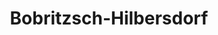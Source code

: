---
title: Bobritzsch-Hilbersdorf
url: /bobritzsch-hilbersdorf/
latitude: 50.911
longitude: 13.393
---
